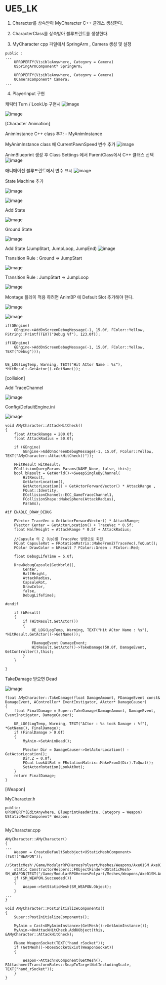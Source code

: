 # UE5_LK


1. Character를 상속받아 MyCharacter C++ 클래스 생성한다.


2. CharacterClass를 상속받아 블루프린트를 생성한다.


3. MyCharacter cpp 파일에서 SpringArm , Camera 생성 및 설정
```
public :
...
	UPROPERTY(VisibleAnywhere, Category = Camera)
	USpringArmComponent* SpringArm;

	UPROPERTY(VisibleAnywhere, Category = Camera)
	UCameraComponent* Camera;
...
```


4. PlayerInput 구현 



캐릭터 Turn / LookUp 구현시 
![image](https://user-images.githubusercontent.com/29656900/182010656-3a4372af-5173-4462-92ed-c379186c8a0e.png)



![image](https://user-images.githubusercontent.com/29656900/183020027-46da7de2-02c1-4e5c-bf7e-bb1e82545192.png)


[Character Animation]

AnimInstance C++ class 추가 - MyAnimInstance

MyAnimInstance class 에 CurrentPawnSpeed 변수 추가
![image](https://user-images.githubusercontent.com/29656900/182016143-7e2c1154-df1f-4a8a-a945-f66ec659e942.png)


AnimBlueprint 생성 후 Class Settings 에서 ParentClass에서 C++ 클래스 선택
![image](https://user-images.githubusercontent.com/29656900/182018847-5ba6ef6a-760a-4ccb-9aab-eec4d05b2959.png)





애니메이션 블루프린트에서 변수 표시
![image](https://user-images.githubusercontent.com/29656900/182016114-3c516d81-8320-426f-a65f-d2fca44d9fc8.png)


State Machine 추가

![image](https://user-images.githubusercontent.com/29656900/182018988-8d8a242f-f3f4-48da-8494-7a7ec4ec6cb8.png)

![image](https://user-images.githubusercontent.com/29656900/182018999-b2e82a33-919c-442b-bcbb-62ed90ffd4ce.png)

Add State

![image](https://user-images.githubusercontent.com/29656900/182019054-f3320e03-b249-49d1-9025-ec1e311d58d3.png)


Ground State

![image](https://user-images.githubusercontent.com/29656900/182019074-d4223119-108a-4ea6-b677-ccbe5f70a459.png)


Add State (JumpStart, JumpLoop, JumpEnd)
![image](https://user-images.githubusercontent.com/29656900/182020836-d8274218-62e1-45cb-bfbd-2cafa66ea115.png)



Transition Rule : Ground => JumpStart

![image](https://user-images.githubusercontent.com/29656900/182020780-99cc715b-2662-4e12-92d2-a8fd1ff156fd.png)


Transition Rule :  JumpStart => JumpLoop 

![image](https://user-images.githubusercontent.com/29656900/183558600-5ffc7d05-6b98-49da-ab23-0e65aa39e895.png)









Montage 플레이 적용 하려면 AnimBP 에 Default Slot 추가해야 한다.

![image](https://user-images.githubusercontent.com/29656900/182529057-2fee1201-baef-45d3-a7fe-daebd3c6ccab.png)

![image](https://user-images.githubusercontent.com/29656900/182529148-105da419-8900-4d9d-8612-2c5b54e39538.png)


```
if(GEngine)
	GEngine->AddOnScreenDebugMessage(-1, 15.0f, FColor::Yellow, FString::Printf(TEXT("Debug %f"), 123.0f));

if(GEngine)
	GEngine->AddOnScreenDebugMessage(-1, 15.0f, FColor::Yellow, TEXT("Debug")));
		
		
UE_LOG(LogTemp, Warning, TEXT("Hit ACtor Name : %s"), *HitResult.GetActor()->GetName());

```



[collision]

Add TraceChannel

![image](https://user-images.githubusercontent.com/29656900/182603030-0e8968d5-5cf4-4ab2-9871-ae354264edc3.png)

Config/DefaultEngine.ini

![image](https://user-images.githubusercontent.com/29656900/182603137-a6a790a0-767a-4328-b86c-1b27f82ecdf0.png)


```
void AMyCharacter::AttackHitCheck()
{
	float AttackRange = 200.0f;
	float AttackRadius = 50.0f;

	if (GEngine)
		GEngine->AddOnScreenDebugMessage(-1, 15.0f, FColor::Yellow, TEXT("AMyCharacter::AttackHitCheck()"));

	FHitResult HitResult;
	FCollisionQueryParams Params(NAME_None, false, this);
	bool bResult = GetWorld()->SweepSingleByChannel(
		HitResult,
		GetActorLocation(),
		GetActorLocation() + GetActorForwardVector() * AttackRange ,
		FQuat::Identity,
		ECollisionChannel::ECC_GameTraceChannel1,
		FCollisionShape::MakeSphere(AttackRadius),
		Params);

#if ENABLE_DRAW_DEBUG

	FVector TraceVec = GetActorForwardVector() * AttackRange;
	FVector Center = GetActorLocation() + TraceVec * 0.5f;
	float HalfHeight = AttackRange * 0.5f + AttackRadius;

	//Capsule 의 Z (Up)를 TraceVec 방향으로 회전 
	FQuat CapsuleRot = FRotationMatrix::MakeFromZ(TraceVec).ToQuat();
	FColor DrawColor = bResult ? FColor::Green : FColor::Red;

	float DebugLifeTime = 5.0f;

	DrawDebugCapsule(GetWorld(),
		Center,
		HalfHeight,
		AttackRadius,
		CapsuleRot,
		DrawColor,
		false,
		DebugLifeTime);

#endif

	if (bResult)
	{
		if (HitResult.GetActor())
		{
			UE_LOG(LogTemp, Warning, TEXT("Hit ACtor Name : %s"), *HitResult.GetActor()->GetName());

			FDamageEvent DamageEvent;
			HitResult.GetActor()->TakeDamage(50.0f, DamageEvent, GetController(),this);
		}
	}

}
```


TakeDamage 받으면 Dead

![image](https://user-images.githubusercontent.com/29656900/182615041-c13245ec-e4db-4f42-a777-1b23c1c19922.png)


```
float AMyCharacter::TakeDamage(float DamageAmount, FDamageEvent const& DamageEvent, AController* EventInstigator, AActor* DamageCauser)
{
	float FinalDamage = Super::TakeDamage(DamageAmount, DamageEvent, EventInstigator, DamageCauser);
	
	UE_LOG(LogTemp, Warning, TEXT("ACtor : %s took Damage : %f"), *GetName(), FinalDamage);
	if (FinalDamage > 0.0f)
	{
		MyAnim->SetAnimDead();

		FVector Dir = DamageCauser->GetActorLocation() - GetActorLocation();
		Dir.Z = 0.0f;
		FQuat LookAtRot = FRotationMatrix::MakeFromX(Dir).ToQuat();
		SetActorRotation(LookAtRot);
	}
	return FinalDamage;
}
```


[Weapon]

MyCharacter.h 
```
public:
UPROPERTY(EditAnywhere, BlueprintReadWrite, Category = Weapon)
UStaticMeshComponent* Weapon;
	
```
MyCharacter.cpp
```
AMyCharacter::AMyCharacter()
{
...
	Weapon = CreateDefaultSubobject<UStaticMeshComponent>(TEXT("WEAPON"));
	//StaticMesh'/Game/ModularRPGHeroesPolyart/Meshes/Weapons/Axe01SM.Axe01SM'
	static ConstructorHelpers::FObjectFinder<UStaticMesh> SM_WEAPON(TEXT("/Game/ModularRPGHeroesPolyart/Meshes/Weapons/Axe01SM.Axe01SM"));
	if (SM_WEAPON.Succeeded())
	{
		Weapon->SetStaticMesh(SM_WEAPON.Object);
	}
...
}

void AMyCharacter::PostInitializeComponents()
{
	Super::PostInitializeComponents();

	MyAnim = Cast<UMyAnimInstance>(GetMesh()->GetAnimInstance());
	MyAnim->OnAttackHitCheck.AddUObject(this, &AMyCharacter::AttackHitCheck);
	
	FName WeaponSocket(TEXT("hand_rSocket"));
	if (GetMesh()->DoesSocketExist(WeaponSocket))
	{

		Weapon->AttachToComponent(GetMesh(), FAttachmentTransformRules::SnapToTargetNotIncludingScale, TEXT("hand_rSocket"));
	}
}

```

